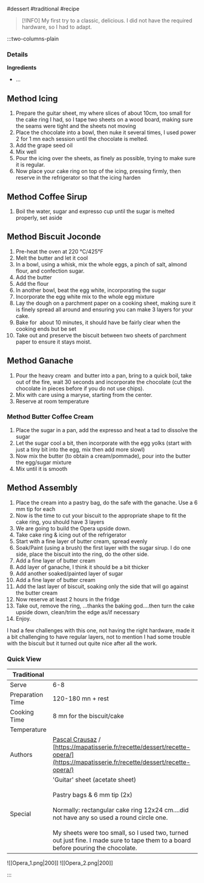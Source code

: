 #dessert #traditional #recipe

> [!INFO]
> My first try to a classic, delicious. I did not have the required hardware, so I had to adapt.

:::two-columns-plain

### Details
**Ingredients**
- ...

## Method Icing

1. Prepare the guitar sheet, my where slices of about 10cm, too small for the cake ring I had, so I tape two sheets on a wood board, making sure the seams were tight and the sheets not moving
2. Place the chocolate into a bowl, then nuke it several times, I used power 2 for 1 mn each session until the chocolate is melted.
3. Add the grape seed oil
4. Mix well
5. Pour the icing over the sheets, as finely as possible, trying to make sure it is regular.
6. Now place your cake ring on top of the icing, pressing firmly, then reserve in the refrigerator so that the icing harden


## Method Coffee Sirup

1. Boil the water, sugar and expresso cup until the sugar is melted properly, set aside 


## Method Biscuit Joconde

1. Pre-heat the oven at 220 °C/425°F
2. Melt the butter and let it cool
3. In a bowl, using a whisk, mix the whole eggs, a pinch of salt, almond flour, and confection sugar.
4. Add the butter
5. Add the flour
6. In another bowl, beat the egg white, incorporating the sugar
7. Incorporate the egg white mix to the whole egg mixture
8. Lay the dough on a parchment paper on a cooking sheet, making sure it is finely spread all around and ensuring you can make 3 layers for your cake.
9. Bake for  about 10 minutes, it should have be fairly clear when the cooking ends but be set
10. Take out and preserve the biscuit between two sheets of parchment paper to ensure it stays moist.


## Method Ganache

1. Pour the heavy cream  and butter into a pan, bring to a quick boil, take out of the fire, wait 30 seconds and incorporate the chocolate (cut the chocolate in pieces before if you do not use chips).
2. Mix with care using a maryse, starting from the center.
3. Reserve at room temperature

### Method Butter Coffee Cream

1. Place the sugar in a pan, add the expresso and heat a tad to dissolve the sugar
2. Let the sugar cool a bit, then incorporate with the egg yolks (start with just a tiny bit into the egg, mix then add more slowl)
3. Now mix the butter (to obtain a cream/pommade), pour into the butter the egg/sugar mixture
4. Mix until it is smooth


## Method Assembly

1. Place the cream into a pastry bag, do the safe with the ganache. Use a 6 mm tip for each
2. Now is the time to cut your biscuit to the appropriate shape to fit the cake ring, you should have 3 layers
3. We are going to build the Opera upside down.
4. Take cake ring & icing out of the refrigerator
5. Start with a fine layer of butter cream, spread evenly
6. Soak/Paint (using a brush) the first layer with the sugar sirup. I do one side, place the biscuit into the ring, do the other side.
7. Add a fine layer of butter cream
8. Add layer of ganache, I think it should be a bit thicker
9. Add another soaked/painted layer of sugar
10. Add a fine layer of butter cream
11. Add the last layer of biscuit, soaking only the side that will go against the butter cream
12. Now reserve at least 2 hours in the fridge
13. Take out, remove the ring, ...thanks the baking god....then turn the cake upside down, clean/trim the edge as/if necessary 
14. Enjoy.

  

I had a few challenges with this one, not having the right hardware, made it a bit challenging to have regular layers, not to mention I had some trouble with the biscuit but it turned out quite nice after all the work.





### Quick View
| Traditional      |                                                |
| ---------------- | ---------------------------------------------- |
| Serve            | 6-8                                            |
| Preparation Time | 120-180 mn + rest                              |
| Cooking Time     | 8 mn for the biscuit/cake                      |
| Temperature      |                                                |
| Authors          | [Pascal Crausaz](mailto:pascal@askpascal.com) / [https://mapatisserie.fr/recette/dessert/recette-opera/](https://mapatisserie.fr/recette/dessert/recette-opera/) |
| Special          | 'Guitar' sheet (acetate sheet)<br><br>Pastry bags & 6 mm tip (2x)<br><br>Normally: rectangular cake ring 12x24 cm....did not have any so used a round circle one.<br><br>My sheets were too small, so I used two, turned out just fine. I made sure to tape them to a board before pouring the chocolate. |

![[Opera_1.png|200]]
![[Opera_2.png|200]]

:::

